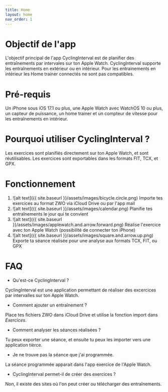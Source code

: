 ```yaml
---
title: Home
layout: home
nav_order: 1
---
```

# Objectif de l'app
L'objectif principal de l'app CyclingInterval est de planifier des entraînements par intervales sur ton Apple Watch. CyclingInterval supporte les entraînements en extérieur ou en intérieur. Pour les entrainements en intérieur les Home trainer connectés ne sont pas compatibles.

# Pré-requis
Un iPhone sous iOS 17.1 ou plus, une Apple Watch avec WatchOS 10 ou plus, un capteur de puissance, un home trainer et un compteur de vitesse pour les entraînements en intérieur.

# Pourquoi utiliser CyclingInterval ?
Les exercices sont planifiés directement sur ton Apple Watch, et sont réutilisables.
Les exercices sont exportables dans les formats FIT, TCX, et GPX.

# Fonctionnement
1. ![alt text]({{ site.baseurl }}/assets/images/bicycle.circle.png) Importe tes exercices au format ZWO via iCloud Drive ou par l'app mail
2. ![alt text]({{ site.baseurl }}/assets/images/calendar.png) Planifie tes entraînements le jour qui te convient
3. ![alt text]({{ site.baseurl }}/assets/images/applewatch.and.arrow.forward.png) Réalise l'exercice avec ton Apple Watch (possibilité de connecter ton iPhone)
4. ![alt text]({{ site.baseurl }}/assets/images/square.and.arrow.up.png) Exporte ta séance réalisée pour une analyse aux formats TCX, FIT, ou GPX
 
# FAQ
 - Qu'est-ce CyclingInterval ?

CyclingInterval est une application permettant de réaliser des excercices par intervalles sur ton Apple Watch.
- Comment ajouter un entraînement ?

Place tes fichiers ZWO dans iCloud Drive et utilise la fonction import dans *Exercices*.
- Comment analyser les séances réalisées ?

Tu peux exporter une séance, et ensuite tu peux les importer vers une application tièrce.

- Je ne trouve pas la séance que j'ai programmée.

La séance programmée apparait dans l'app exercice de l'Apple Watch.

- CyclingInterval permet-il de créer des exercices ?

Non, il existe des sites où l'on peut créer ou télécharger des entraînements.
